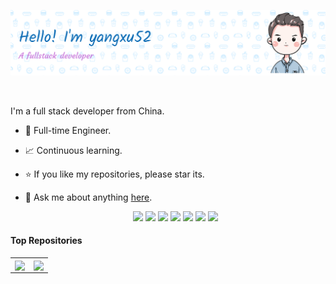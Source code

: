 <p align="center"><a href="https://blog.yangxu52.top"><img src="./assets/gh-readme-header.png" alt="Hello, I'm yangxu52. A fullstack developer." /></a></p>

<br />

I'm a full stack developer from China.

- 💼 Full-time Engineer.

- 📈 Continuous learning.

- ⭐ If you like my repositories, please star its.

- 💬 Ask me about anything [here](https://github.com/yangxu52/yangxu52/issues).
  <!--
    技术栈标签, 小标签来自: https://shields.io/
    1. shields 链接格式: https://img.shields.io/badge/-{标签文本}-{标签背景色}?style={标签类型}&logo={标签前面 Logo}&logoColor={Logo 颜色}
    2. shields 可选 Logo 列表参考: https://github.com/simple-icons/simple-icons/blob/develop/slugs.md
  -->
  <div align="center">
    <img src="https://img.shields.io/badge/-Rust-e74c00?style=flat&logo=Rust&logoColor=white">
    <img src="https://img.shields.io/badge/-JavaScript-f7df1e?style=flat&logo=javascript&logoColor=white">
    <img src="https://img.shields.io/badge/-TypeScript-3178c6?style=flat&logo=typescript&logoColor=white">
    <img src="https://img.shields.io/badge/-Node.js-34740A?style=flat&logo=Node.js&logoColor=white">
      <img src="https://img.shields.io/badge/-Vue-42b883?style=flat&logo=Vue.js&logoColor=white">
    <img src="https://img.shields.io/badge/-Vite-bd34fe?style=flat&logo=Vite&logoColor=white">
    <img src="https://img.shields.io/badge/-Nuxt.js-00dc82?style=flat&logo=Nuxt.js&logoColor=white">

</div>

#### Top Repositories

<table>
  <tr>
    <td>
      <a href="https://github.com/yangxu52/vite-plugin-svg-icons-ng">
        <img align="center" src="https://github-readme-stats.vercel.app/api/pin/?username=yangxu52&repo=vite-plugin-svg-icons-ng&theme=buefy" />
      </a>
    </td>
    <td>
      <a href="https://github.com/yangxu52/rs-crypto">
        <img align="center" src="https://github-readme-stats.vercel.app/api/pin/?username=yangxu52&repo=rs-crypto&theme=buefy" />
      </a>
    </td>
  </tr>
</table>
